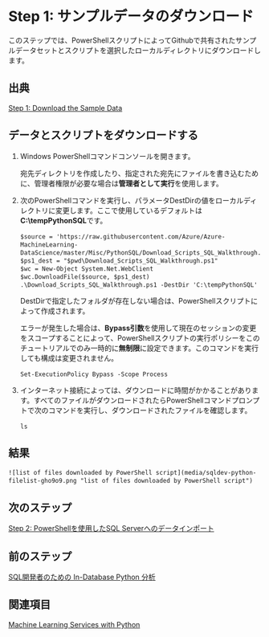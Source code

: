 # Step 1: サンプルデータのダウンロード

このステップでは、PowerShellスクリプトによってGithubで共有されたサンプルデータセットとスクリプトを選択したローカルディレクトリにダウンロードします。

## 出典
[Step 1: Download the Sample Data](https://docs.microsoft.com/en-us/sql/advanced-analytics/tutorials/sqldev-py1-download-the-sample-data)

## データとスクリプトをダウンロードする

1. Windows PowerShellコマンドコンソールを開きます。

    宛先ディレクトリを作成したり、指定された宛先にファイルを書き込むために、管理者権限が必要な場合は**管理者として実行**を使用します。

2. 次のPowerShellコマンドを実行し、パラメータDestDirの値をローカルディレクトリに変更します。ここで使用しているデフォルトは**C:\tempPythonSQL**です。

    ```PowerShell:PowerShell
    $source = 'https://raw.githubusercontent.com/Azure/Azure-MachineLearning-DataScience/master/Misc/PythonSQL/Download_Scripts_SQL_Walkthrough.ps1'
    $ps1_dest = "$pwd\Download_Scripts_SQL_Walkthrough.ps1"
    $wc = New-Object System.Net.WebClient
    $wc.DownloadFile($source, $ps1_dest)
    .\Download_Scripts_SQL_Walkthrough.ps1 -DestDir 'C:\tempPythonSQL'
    ```
    
    DestDirで指定したフォルダが存在しない場合は、PowerShellスクリプトによって作成されます。
    
    エラーが発生した場合は、**Bypass引数**を使用して現在のセッションの変更をスコープすることによって、PowerShellスクリプトの実行ポリシーをこのチュートリアルでのみ一時的に**無制限**に設定できます。このコマンドを実行しても構成は変更されません。
    
    ```PowerShell:PowerShell
    Set-ExecutionPolicy Bypass -Scope Process
    ```

3. インターネット接続によっては、ダウンロードに時間がかかることがあります。すべてのファイルがダウンロードされたらPowerShellコマンドプロンプトで次のコマンドを実行し、ダウンロードされたファイルを確認します。

    ```PowerShell:PowerShell
    ls
    ```

## 結果
    
    ![list of files downloaded by PowerShell script](media/sqldev-python-filelist-gho9o9.png "list of files downloaded by PowerShell script")


## 次のステップ

[Step 2: PowerShellを使用したSQL Serverへのデータインポート](sqldev-py2-import-data-to-sql-server-using-powershell.md)

## 前のステップ

[SQL開発者のための In-Database Python 分析](sqldev-in-database-python-for-sql-developers.md)

## 関連項目

[Machine Learning Services with Python](https://docs.microsoft.com/en-us/sql/advanced-analytics/python/sql-server-python-services)

<!--
---
title: "Step 1: Download the Sample Data| Microsoft Docs"
ms.custom: ""
ms.date: "05/25/2017"
ms.prod: "sql-server-2017"
ms.reviewer: ""
ms.suite: ""
ms.technology: 
  - "r-services"
ms.tgt_pltfrm: ""
ms.topic: "article"
applies_to: 
  - "SQL Server 2017"
dev_langs: 
  - "Python"
  - "TSQL"
ms.assetid: 
caps.latest.revision: 2
author: "jeannt"
ms.author: "jeannt"
manager: "jhubbard"
---
# Step 1: Download the Sample Data

In this step, you'll download the sample dataset and the scripts. Both the data and the script files are shared on Github, but the PowerShell script will download the data and script files to a local directory of your choosing.

## Download the Data and Scripts

1. Open a Windows PowerShell command console.

    Use the option, **Run as Administrator**, if administrative privileges are needed to create the destination directory or to write files to the specified destination.

2. Run the following PowerShell commands, changing the value of the parameter *DestDir* to any local directory.  The default we've used here is **TempPythonSQL**.

    ```
    $source = 'https://raw.githubusercontent.com/Azure/Azure-MachineLearning-DataScience/master/Misc/PythonSQL/Download_Scripts_SQL_Walkthrough.ps1'
    $ps1_dest = "$pwd\Download_Scripts_SQL_Walkthrough.ps1"
    $wc = New-Object System.Net.WebClient
    $wc.DownloadFile($source, $ps1_dest)
    .\Download_Scripts_SQL_Walkthrough.ps1 窶泥estDir 'C:\tempPythonSQL'
    ```
    
    If the folder you specify in *DestDir* does not exist, it will be created by the PowerShell script.
    
    If you get an error, you can temporarily set the policy for execution of PowerShell scripts to **unrestricted** only for this walkthrough, by using the **Bypass** argument and scoping the changes to the current session. Running this command does not result in a configuration change.
    
    `Set\-ExecutionPolicy Bypass \-Scope Process`

3. Depending on your Internet connection, the download might take a while. When all files have been downloaded, the PowerShell script opens to the folder specified by  *DestDir*. In the PowerShell command prompt, run the following command and review the files that have been downloaded.

    ```
    ls
    ```
**Results:**

![list of files downloaded by PowerShell script](media/sqldev-python-filelist.png "list of files downloaded by PowerShell script")

## Next Step

[Step 2: Import Data to SQL Server using PowerShell](sqldev-py2-import-data-to-sql-server-using-powershell.md)

## Previous Step

[In-Database Python Analytics for the SQL Developer](sqldev-in-database-python-for-sql-developers.md)

## See Also

[Machine Learning Services with Python](../python/sql-server-python-services.md)



-->